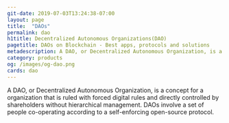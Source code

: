 ```yaml
---
git-date: 2019-07-03T13:24:38-07:00
layout: page
title:  "DAOs"
permalink: dao
h1title: Decentralized Autonomous Organizations(DAO)
pagetitle: DAOs on Blockchain - Best apps, protocols and solutions     
metadescription: A DAO, or Decentralized Autonomous Organization, is a concept for a company that is ruled with forced digital rules and directly controlled by shareholders without hierarchical management.
category: products
og: /images/og-dao.png
cards: dao
---
```

A DAO, or Decentralized Autonomous Organization, is a concept for a organization that is ruled with forced digital rules and directly controlled by shareholders without hierarchical management. DAOs involve a set of people co-operating according to a self-enforcing open-source protocol.
